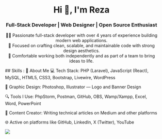 <h1 align="center">Hi 👋, I'm Reza</h1> <h3 align="center">Full-Stack Developer | Web Designer | Open Source Enthusiast</h3> <p align="center"> 👨‍💻 Passionate full-stack developer with over 4 years of experience building modern web applications.<br> 🎯 Focused on crafting clean, scalable, and maintainable code with strong design aesthetics.<br> 🤝 Comfortable working both independently and as part of a team to bring ideas to life. </p>
## Skills :
🚀 About Me
💻 Tech Stack: PHP (Laravel), JavaScript (React), MySQL, HTML5, CSS3, Bootstrap, Livewire, WordPress

🎨 Graphic Design: Photoshop, Illustrator — Logo and Banner Design

🔍 Tools I Use: PhpStorm, Postman, GitHub, OBS, Wamp/Xampp, Excel, Word, PowerPoint

📝 Content Creator: Writing technical articles on Medium and other platforms

🌐 Active on platforms like GitHub, LinkedIn, X (Twitter), YouTube
<p align="left">
  <a href="https://skillicons.dev">
    <img src="https://skillicons.dev/icons?i=php,laravel,mysql,html,react,css,bootstrap,wordpress" />
  </a>
</p>





